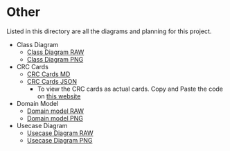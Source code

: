 # Other

Listed in this directory are all the diagrams and planning for this project.

* Class Diagram
  * [Class Diagram RAW](https://github.com/Z-100/AUORA/blob/master/other/class/classdiagram.drawio)
  * [Class Diagram PNG](https://github.com/Z-100/AUORA/blob/master/other/class/classdiagram.png)
* CRC Cards
  * [CRC Cards MD](https://github.com/Z-100/AUORA/tree/master/other/crc/cards)
  * [CRC Cards JSON](https://github.com/Z-100/AUORA/tree/master/other/crc/cards.json)
    * To view the CRC cards as actual cards. Copy and Paste the code on [this website](https://echeung.me/crcmaker/)
* Domain Model
  * [Domain model RAW](https://github.com/Z-100/AUORA/tree/master/other/domain/domain.drawio)
  * [Domain model PNG](https://github.com/Z-100/AUORA/tree/master/other/domain/domain.png)
* Usecase Diagram
  * [Usecase Diagram RAW](https://github.com/Z-100/AUORA/tree/master/other/usecase/usecase.drawio)
  * [Usecase Diagram PNG](https://github.com/Z-100/AUORA/tree/master/other/usecase/usecase.png)